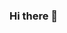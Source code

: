 ### Hi there 👋

<!--
**cocochick/cocochick** is a ✨ _special_ ✨ repository because its `README.md` (this file) appears on your GitHub profile.


- 🌱 I’m currently learning c++
- 📫 How to reach me: jiyishen217@gmail.com

[![我的 GitHub 数据](https://github-readme-stats.vercel.app/api?username=cocochick&show_icons=true&theme=radical)]

[![most use language](https://github-readme-stats.vercel.app/api/top-langs/?username=cocochick&theme=radical&show_icons=true&layout=compact&langs_count=8)]

